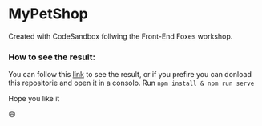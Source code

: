 # MyPetShop

Created with CodeSandbox follwing the Front-End Foxes workshop. 

### How to see the result:

You can follow this [link](https://codesandbox.io/s/github/ElenaMLopez/MyPetShop) to see the result, or if you prefire you can donload this repositorie and open it in a consolo.
Run `npm install & npm run serve`

Hope you like it  

:smile:

